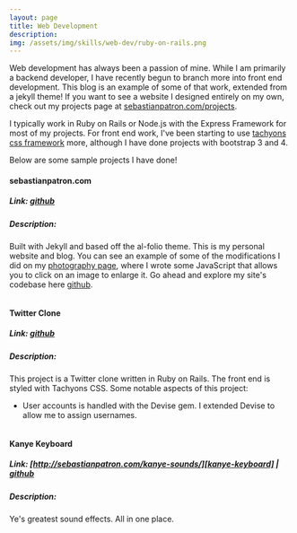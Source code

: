 ```yaml
---
layout: page
title: Web Development
description: 
img: /assets/img/skills/web-dev/ruby-on-rails.png
---
```


Web development has always been a passion of mine. While I am primarily a backend developer, I have recently begun to branch more into front end development. This blog is an example of some of that work, extended from a jekyll theme! If you want to see a website I designed entirely on my own, check out my projects page at [sebastianpatron.com/projects][projects-site].

I typically work in Ruby on Rails or Node.js with the Express Framework for most of my projects. For front end work, I've been starting to use [tachyons css framework][tachyons] more, although I have done projects with bootstrap 3 and 4.

Below are some sample projects I have done!

#### sebastianpatron.com
##### Link: [github][sebastianpatron-github-io]
##### Description:
Built with Jekyll and based off the al-folio theme. This is my personal website and blog. You can see an example of some of the modifications I did on my [photography page][photography-page], where I wrote some JavaScript that allows you to click on an image to enlarge it. Go ahead and explore my site's codebase here [github][sebastianpatron-github-io].


<div class="">
    <img class="col three" src="{{ site.baseurl }}/assets/img/skills/web-dev/twitter_clone.png" alt="" title="budapest"/>
</div>

#### Twitter Clone
##### Link: [github][twitter-clone]
##### Description: 
This project is a Twitter clone written in Ruby on Rails. The front end is styled with Tachyons CSS. Some notable aspects of this project:
- User accounts is handled with the Devise gem. I extended Devise to allow me to assign usernames.

<div class="">
    <img class="col three" src="{{ site.baseurl }}/assets/img/skills/web-dev/kanye-keyboard.png" alt="" title="Kanye Keyboard Screenshot"/>
</div>

#### Kanye Keyboard
##### Link: [http://sebastianpatron.com/kanye-sounds/][kanye-keyboard] | [github][kanye-keyboard-github]
##### Description: 
Ye's greatest sound effects. All in one place.



[projects-site]: http://sebastianpatron.com/projects
[sebastianpatron-github-io]: https://github.com/seb-patron/seb-patron.github.io
[photography-page]: http://sebastianpatron.com/skills/3_photography/
[tachyons]: http://tachyons.io
[twitter-clone]: https://github.com/seb-patron/ROR-Twitter-Clone
[kanye-keyboard]: http://sebastianpatron.com/kanye-sounds/
[kanye-keyboard-github]: https://github.com/seb-patron/kanye-sounds